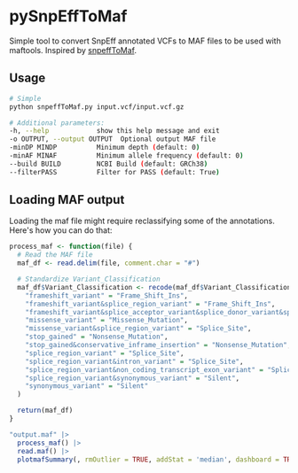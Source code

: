 # pySnpEffToMaf
Simple tool to convert SnpEff annotated VCFs to MAF files to be used with maftools. Inspired by [snpeffToMaf](https://github.com/tsy19900929/snpeffToMaf).

## Usage

```bash
# Simple
python snpeffToMaf.py input.vcf/input.vcf.gz

# Additional parameters:
-h, --help            show this help message and exit
-o OUTPUT, --output OUTPUT  Optional output MAF file
-minDP MINDP          Minimum depth (default: 0)
-minAF MINAF          Minimum allele frequency (default: 0)
--build BUILD         NCBI Build (default: GRCh38)
--filterPASS          Filter for PASS (default: True)
```

## Loading MAF output 

Loading the maf file might require reclassifying some of the annotations. Here's how you can do that:

```R
process_maf <- function(file) {
  # Read the MAF file
  maf_df <- read.delim(file, comment.char = "#")

  # Standardize Variant_Classification
  maf_df$Variant_Classification <- recode(maf_df$Variant_Classification,
    "frameshift_variant" = "Frame_Shift_Ins",
    "frameshift_variant&splice_region_variant" = "Frame_Shift_Ins",
    "frameshift_variant&splice_acceptor_variant&splice_donor_variant&splice_region_variant&intron_variant" = "Splice_Site",
    "missense_variant" = "Missense_Mutation",
    "missense_variant&splice_region_variant" = "Splice_Site",
    "stop_gained" = "Nonsense_Mutation",
    "stop_gained&conservative_inframe_insertion" = "Nonsense_Mutation",
    "splice_region_variant" = "Splice_Site",
    "splice_region_variant&intron_variant" = "Splice_Site",
    "splice_region_variant&non_coding_transcript_exon_variant" = "Splice_Site",
    "splice_region_variant&synonymous_variant" = "Silent",
    "synonymous_variant" = "Silent"
  )

  return(maf_df)
}

"output.maf" |>
  process_maf() |>
  read.maf() |>
  plotmafSummary(, rmOutlier = TRUE, addStat = 'median', dashboard = TRUE, titvRaw = FALSE, top = 20)
```
